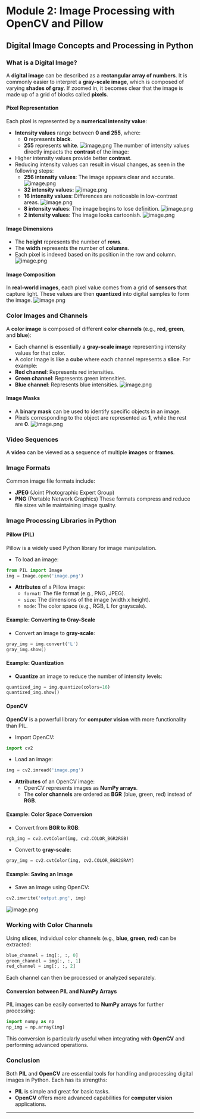 

# Module 2: Image Processing with OpenCV and Pillow
## Digital Image Concepts and Processing in Python
### What is a Digital Image?
A **digital image** can be described as a **rectangular array of numbers**. It is commonly easier to interpret a **gray-scale image**, which is composed of varying **shades of gray**. If zoomed in, it becomes clear that the image is made up of a grid of blocks called **pixels**.
#### Pixel Representation
Each pixel is represented by a **numerical intensity value**:
- **Intensity values** range between **0 and 255**, where:
	- **0** represents **black**.
	- **255** represents **white**.
![image.png](https://prod-files-secure.s3.us-west-2.amazonaws.com/03e82b26-cccb-4906-bb56-adabcbdc0655/fa1bb4aa-313a-44c2-a7b3-7fa4a8432b08/image.png?X-Amz-Algorithm=AWS4-HMAC-SHA256&X-Amz-Content-Sha256=UNSIGNED-PAYLOAD&X-Amz-Credential=ASIAZI2LB4664YLMLP6M%2F20250205%2Fus-west-2%2Fs3%2Faws4_request&X-Amz-Date=20250205T041752Z&X-Amz-Expires=3600&X-Amz-Security-Token=IQoJb3JpZ2luX2VjECAaCXVzLXdlc3QtMiJHMEUCIANuge%2By0FYScGCkmJVV7fOwTozMhYG0%2BfP2xq0e77s3AiEA0byRdmCAHu3VwBd3c31odeOWZfFPzmCAIO%2BcsCKZogAq%2FwMIORAAGgw2Mzc0MjMxODM4MDUiDCV0iMHO5YQBxybiGyrcA8PAl%2FapnEMm%2B1ecTPFHFPhy0FaT5QS660y8CzSh%2Bnn%2FymcVS5Qj2WXepS3Qvy6lgVLtU2ypEynwMhwg7Uq%2FBOUiOFptf3OmGLka7hSGt436zGm12a2YN4EDQwIDIHntsRpjojz9%2BamDKrYLlCk%2BJ4xMoP99ddWubbYfnayeFxNmWTdJS6QNVc2sv2LbO2uTmeBkIQb90nTvBxvSLh5cU8ZzM1p29kYLDuh5jTxdJvhnZOFaQO%2BU%2BHSdzt0AvyyCMiX8HB9cRGhXijyjCXkmqQXA0VXQ3%2FWK2CfvWQUwniJGelUaWuMMNa5Zy78Rg7L74J5nwuhO8n18kkCRD2ZuQku%2BdHXXbom5oyt6zWpFRRLxHTLYv6T7Jh4O%2FVorq29OhPLIKm4ZU86lGx5vQ1dX427mXNiYLKaBhJHrG1C1y41qPprhVbp4uQ%2FvnxS2ECRsLIy4ekbQ8OzFKfqBht%2FNc7ISky7xkRWmSOF4aUiYmu2OH7WY05sDf4a2KXPHxmKUsilFJGQT%2BL6LcElo%2Fx8fbVou7pJKU0UCcZ6X7PuSzMfa6dROti%2Fk0kNRwJl%2FlvkkAsoM2Rle8gVPx0jtOmnV6I0KAZf1QjWj9eBvKHM4FNBQZZVf898PO5sXQgtsMPHMir0GOqUBFTOBgNJGKawAlwXCDEoToisVh9yDTC23ylZDn0d1Cx9%2FOxrt7oQqpkWkNyHDSw3H94wfTjHrheOyOOUls4LCyIFmmjcwxMpvS%2Fwuhnso3FlnZSiLuiN5fvp11oX9E2aLoamHKyoePh06EThz9wo67AUoi6oXIaTR4bN09uApWN9LSP3a%2BwNnU8NRThCmu5FYKARz0SNIcz8HeEISn0eXYVabDvlF&X-Amz-Signature=7e5f0790922e1964ea5a839ca368d01967168ac38c22eb4dc3a0236a23d3e49b&X-Amz-SignedHeaders=host&x-id=GetObject)
The number of intensity values directly impacts the **contrast** of the image:
- Higher intensity values provide better **contrast**.
- Reducing intensity values can result in visual changes, as seen in the following steps:
	- **256 intensity values**: The image appears clear and accurate.
![image.png](https://prod-files-secure.s3.us-west-2.amazonaws.com/03e82b26-cccb-4906-bb56-adabcbdc0655/0de7dfb4-99dc-4b87-8932-5165b3c3b775/image.png?X-Amz-Algorithm=AWS4-HMAC-SHA256&X-Amz-Content-Sha256=UNSIGNED-PAYLOAD&X-Amz-Credential=ASIAZI2LB466VDCZP2S6%2F20250205%2Fus-west-2%2Fs3%2Faws4_request&X-Amz-Date=20250205T041753Z&X-Amz-Expires=3600&X-Amz-Security-Token=IQoJb3JpZ2luX2VjECAaCXVzLXdlc3QtMiJGMEQCIFMj6EKopCl74TXPLU5A97Y4XQUjj5vCQ%2BjA0bNwjOgwAiA1gghHERy3nHA0WIcArt3mZqC0xHtBWbpSX7e9lNlPcCr%2FAwg5EAAaDDYzNzQyMzE4MzgwNSIMZF%2FZuGaT4s1NsxJWKtwDoiYp8mUyoN5zqAMaEKA8BoeJOe5aae7gd6h0IRBVt14xRbdswSZVeF6xlDHLWZj4dSxQ%2BMdgXQxlnc6R6LI%2BjWkNLAy7GlTx%2BSXELZWZRZMEm3aFVDJfOmrk%2F5eADkjmKkgbbC8DpM5vOwweWTjg178uT7oqfPQ5xDSAYHG8UGQg2tVTpOtAqqXpguLmBLv%2B2UdVIj2wiWZNTmmzknxkCsZlrd%2B8vryPzBk9REag9NXpilsnbO91UnmiMIzTg0TnvCsBqC32j54VsH35r1mty%2BBOXgXl9%2BsASv%2BkAlEzC9YOKbzxg0peuqgl8ylK27XXWkCS2qgX%2F1U1wlSMsVtO5DXskgAW%2FY5VyHtftbwdgebQBjYohEwylidpY1BYR%2FhC3j6sIM%2FXaOGlMjAHfLyns%2FGqOiiCUa87zvHUzUMW46tDjS4VyplWB5FWzRGSc%2FaQxzzwlchTT4HelxJB44aYxLFkavL2Tx1iDTruy3jz9I10wEU21Wi%2FhhmGV73T94HmJfp7Ybxxx0JZfFy%2B3wj%2BSDxNe7pUyREYt%2F1K5jJaY0JCZ%2BaMAs9Indgpv%2Bc%2BE5Ch7yogy4%2BIV4UIGt57%2BPs3o%2BVKi4oWGo4n8d9Ts%2FwDuYA5%2F%2FJ9PUsrN5Qgy2Yw2c2KvQY6pgEm7p8FoFp6MIeNS3%2Fqqmo762tRkv8al3AdYb%2FSUv6iBA8NqYDh1sZI2ZQ0bUsP6sFtK1zKkv%2FKPcrSuKt1fwWQg%2F3Ebb6Kyv2wXXl4W6aKbbP9tm22DoWnYyPrmkoIXPN3XxkRgfVxzmTf4G3WVaLVkxVCRg%2FhvxZokIhFYf07YZi589CFAdvAy0yrVzsXMGqsWZaZysNQnXgJbtb2eoje7VQ1XiLO&X-Amz-Signature=2392002592abc3abafaa330fbcc1b9836c7f92aa51df7bb63e9677cf051497ff&X-Amz-SignedHeaders=host&x-id=GetObject)
	- **32 intensity values:**
![image.png](https://prod-files-secure.s3.us-west-2.amazonaws.com/03e82b26-cccb-4906-bb56-adabcbdc0655/7eb81f08-b190-4c5a-ba2b-2a498a15b2c4/image.png?X-Amz-Algorithm=AWS4-HMAC-SHA256&X-Amz-Content-Sha256=UNSIGNED-PAYLOAD&X-Amz-Credential=ASIAZI2LB466VDCZP2S6%2F20250205%2Fus-west-2%2Fs3%2Faws4_request&X-Amz-Date=20250205T041753Z&X-Amz-Expires=3600&X-Amz-Security-Token=IQoJb3JpZ2luX2VjECAaCXVzLXdlc3QtMiJGMEQCIFMj6EKopCl74TXPLU5A97Y4XQUjj5vCQ%2BjA0bNwjOgwAiA1gghHERy3nHA0WIcArt3mZqC0xHtBWbpSX7e9lNlPcCr%2FAwg5EAAaDDYzNzQyMzE4MzgwNSIMZF%2FZuGaT4s1NsxJWKtwDoiYp8mUyoN5zqAMaEKA8BoeJOe5aae7gd6h0IRBVt14xRbdswSZVeF6xlDHLWZj4dSxQ%2BMdgXQxlnc6R6LI%2BjWkNLAy7GlTx%2BSXELZWZRZMEm3aFVDJfOmrk%2F5eADkjmKkgbbC8DpM5vOwweWTjg178uT7oqfPQ5xDSAYHG8UGQg2tVTpOtAqqXpguLmBLv%2B2UdVIj2wiWZNTmmzknxkCsZlrd%2B8vryPzBk9REag9NXpilsnbO91UnmiMIzTg0TnvCsBqC32j54VsH35r1mty%2BBOXgXl9%2BsASv%2BkAlEzC9YOKbzxg0peuqgl8ylK27XXWkCS2qgX%2F1U1wlSMsVtO5DXskgAW%2FY5VyHtftbwdgebQBjYohEwylidpY1BYR%2FhC3j6sIM%2FXaOGlMjAHfLyns%2FGqOiiCUa87zvHUzUMW46tDjS4VyplWB5FWzRGSc%2FaQxzzwlchTT4HelxJB44aYxLFkavL2Tx1iDTruy3jz9I10wEU21Wi%2FhhmGV73T94HmJfp7Ybxxx0JZfFy%2B3wj%2BSDxNe7pUyREYt%2F1K5jJaY0JCZ%2BaMAs9Indgpv%2Bc%2BE5Ch7yogy4%2BIV4UIGt57%2BPs3o%2BVKi4oWGo4n8d9Ts%2FwDuYA5%2F%2FJ9PUsrN5Qgy2Yw2c2KvQY6pgEm7p8FoFp6MIeNS3%2Fqqmo762tRkv8al3AdYb%2FSUv6iBA8NqYDh1sZI2ZQ0bUsP6sFtK1zKkv%2FKPcrSuKt1fwWQg%2F3Ebb6Kyv2wXXl4W6aKbbP9tm22DoWnYyPrmkoIXPN3XxkRgfVxzmTf4G3WVaLVkxVCRg%2FhvxZokIhFYf07YZi589CFAdvAy0yrVzsXMGqsWZaZysNQnXgJbtb2eoje7VQ1XiLO&X-Amz-Signature=e17caefa6628c3d9be3faac02504341c212ca656476f9a3374181d519430d4f8&X-Amz-SignedHeaders=host&x-id=GetObject)
	- **16 intensity values**: Differences are noticeable in low-contrast areas.
![image.png](https://prod-files-secure.s3.us-west-2.amazonaws.com/03e82b26-cccb-4906-bb56-adabcbdc0655/6bf56d44-9a14-4b7b-98c2-1f00b8630f0c/image.png?X-Amz-Algorithm=AWS4-HMAC-SHA256&X-Amz-Content-Sha256=UNSIGNED-PAYLOAD&X-Amz-Credential=ASIAZI2LB466VDCZP2S6%2F20250205%2Fus-west-2%2Fs3%2Faws4_request&X-Amz-Date=20250205T041753Z&X-Amz-Expires=3600&X-Amz-Security-Token=IQoJb3JpZ2luX2VjECAaCXVzLXdlc3QtMiJGMEQCIFMj6EKopCl74TXPLU5A97Y4XQUjj5vCQ%2BjA0bNwjOgwAiA1gghHERy3nHA0WIcArt3mZqC0xHtBWbpSX7e9lNlPcCr%2FAwg5EAAaDDYzNzQyMzE4MzgwNSIMZF%2FZuGaT4s1NsxJWKtwDoiYp8mUyoN5zqAMaEKA8BoeJOe5aae7gd6h0IRBVt14xRbdswSZVeF6xlDHLWZj4dSxQ%2BMdgXQxlnc6R6LI%2BjWkNLAy7GlTx%2BSXELZWZRZMEm3aFVDJfOmrk%2F5eADkjmKkgbbC8DpM5vOwweWTjg178uT7oqfPQ5xDSAYHG8UGQg2tVTpOtAqqXpguLmBLv%2B2UdVIj2wiWZNTmmzknxkCsZlrd%2B8vryPzBk9REag9NXpilsnbO91UnmiMIzTg0TnvCsBqC32j54VsH35r1mty%2BBOXgXl9%2BsASv%2BkAlEzC9YOKbzxg0peuqgl8ylK27XXWkCS2qgX%2F1U1wlSMsVtO5DXskgAW%2FY5VyHtftbwdgebQBjYohEwylidpY1BYR%2FhC3j6sIM%2FXaOGlMjAHfLyns%2FGqOiiCUa87zvHUzUMW46tDjS4VyplWB5FWzRGSc%2FaQxzzwlchTT4HelxJB44aYxLFkavL2Tx1iDTruy3jz9I10wEU21Wi%2FhhmGV73T94HmJfp7Ybxxx0JZfFy%2B3wj%2BSDxNe7pUyREYt%2F1K5jJaY0JCZ%2BaMAs9Indgpv%2Bc%2BE5Ch7yogy4%2BIV4UIGt57%2BPs3o%2BVKi4oWGo4n8d9Ts%2FwDuYA5%2F%2FJ9PUsrN5Qgy2Yw2c2KvQY6pgEm7p8FoFp6MIeNS3%2Fqqmo762tRkv8al3AdYb%2FSUv6iBA8NqYDh1sZI2ZQ0bUsP6sFtK1zKkv%2FKPcrSuKt1fwWQg%2F3Ebb6Kyv2wXXl4W6aKbbP9tm22DoWnYyPrmkoIXPN3XxkRgfVxzmTf4G3WVaLVkxVCRg%2FhvxZokIhFYf07YZi589CFAdvAy0yrVzsXMGqsWZaZysNQnXgJbtb2eoje7VQ1XiLO&X-Amz-Signature=7eaf0f418e84aeca69201e5bda72d35d4a12351d17b48f4dfb038367f6e7e4bf&X-Amz-SignedHeaders=host&x-id=GetObject)
	- **8 intensity values**: The image begins to lose definition.
![image.png](https://prod-files-secure.s3.us-west-2.amazonaws.com/03e82b26-cccb-4906-bb56-adabcbdc0655/cca05878-ca1a-43e0-8bec-1d146756f9ae/image.png?X-Amz-Algorithm=AWS4-HMAC-SHA256&X-Amz-Content-Sha256=UNSIGNED-PAYLOAD&X-Amz-Credential=ASIAZI2LB466VDCZP2S6%2F20250205%2Fus-west-2%2Fs3%2Faws4_request&X-Amz-Date=20250205T041753Z&X-Amz-Expires=3600&X-Amz-Security-Token=IQoJb3JpZ2luX2VjECAaCXVzLXdlc3QtMiJGMEQCIFMj6EKopCl74TXPLU5A97Y4XQUjj5vCQ%2BjA0bNwjOgwAiA1gghHERy3nHA0WIcArt3mZqC0xHtBWbpSX7e9lNlPcCr%2FAwg5EAAaDDYzNzQyMzE4MzgwNSIMZF%2FZuGaT4s1NsxJWKtwDoiYp8mUyoN5zqAMaEKA8BoeJOe5aae7gd6h0IRBVt14xRbdswSZVeF6xlDHLWZj4dSxQ%2BMdgXQxlnc6R6LI%2BjWkNLAy7GlTx%2BSXELZWZRZMEm3aFVDJfOmrk%2F5eADkjmKkgbbC8DpM5vOwweWTjg178uT7oqfPQ5xDSAYHG8UGQg2tVTpOtAqqXpguLmBLv%2B2UdVIj2wiWZNTmmzknxkCsZlrd%2B8vryPzBk9REag9NXpilsnbO91UnmiMIzTg0TnvCsBqC32j54VsH35r1mty%2BBOXgXl9%2BsASv%2BkAlEzC9YOKbzxg0peuqgl8ylK27XXWkCS2qgX%2F1U1wlSMsVtO5DXskgAW%2FY5VyHtftbwdgebQBjYohEwylidpY1BYR%2FhC3j6sIM%2FXaOGlMjAHfLyns%2FGqOiiCUa87zvHUzUMW46tDjS4VyplWB5FWzRGSc%2FaQxzzwlchTT4HelxJB44aYxLFkavL2Tx1iDTruy3jz9I10wEU21Wi%2FhhmGV73T94HmJfp7Ybxxx0JZfFy%2B3wj%2BSDxNe7pUyREYt%2F1K5jJaY0JCZ%2BaMAs9Indgpv%2Bc%2BE5Ch7yogy4%2BIV4UIGt57%2BPs3o%2BVKi4oWGo4n8d9Ts%2FwDuYA5%2F%2FJ9PUsrN5Qgy2Yw2c2KvQY6pgEm7p8FoFp6MIeNS3%2Fqqmo762tRkv8al3AdYb%2FSUv6iBA8NqYDh1sZI2ZQ0bUsP6sFtK1zKkv%2FKPcrSuKt1fwWQg%2F3Ebb6Kyv2wXXl4W6aKbbP9tm22DoWnYyPrmkoIXPN3XxkRgfVxzmTf4G3WVaLVkxVCRg%2FhvxZokIhFYf07YZi589CFAdvAy0yrVzsXMGqsWZaZysNQnXgJbtb2eoje7VQ1XiLO&X-Amz-Signature=5513c6b7695384eb00cf2a986c1ce141bcba5f8158ca12544a8163cc36cb4f82&X-Amz-SignedHeaders=host&x-id=GetObject)
	- **2 intensity values**: The image looks cartoonish.
![image.png](https://prod-files-secure.s3.us-west-2.amazonaws.com/03e82b26-cccb-4906-bb56-adabcbdc0655/12da64d7-6b97-44e0-bc2c-52b9c47ce212/image.png?X-Amz-Algorithm=AWS4-HMAC-SHA256&X-Amz-Content-Sha256=UNSIGNED-PAYLOAD&X-Amz-Credential=ASIAZI2LB466VDCZP2S6%2F20250205%2Fus-west-2%2Fs3%2Faws4_request&X-Amz-Date=20250205T041753Z&X-Amz-Expires=3600&X-Amz-Security-Token=IQoJb3JpZ2luX2VjECAaCXVzLXdlc3QtMiJGMEQCIFMj6EKopCl74TXPLU5A97Y4XQUjj5vCQ%2BjA0bNwjOgwAiA1gghHERy3nHA0WIcArt3mZqC0xHtBWbpSX7e9lNlPcCr%2FAwg5EAAaDDYzNzQyMzE4MzgwNSIMZF%2FZuGaT4s1NsxJWKtwDoiYp8mUyoN5zqAMaEKA8BoeJOe5aae7gd6h0IRBVt14xRbdswSZVeF6xlDHLWZj4dSxQ%2BMdgXQxlnc6R6LI%2BjWkNLAy7GlTx%2BSXELZWZRZMEm3aFVDJfOmrk%2F5eADkjmKkgbbC8DpM5vOwweWTjg178uT7oqfPQ5xDSAYHG8UGQg2tVTpOtAqqXpguLmBLv%2B2UdVIj2wiWZNTmmzknxkCsZlrd%2B8vryPzBk9REag9NXpilsnbO91UnmiMIzTg0TnvCsBqC32j54VsH35r1mty%2BBOXgXl9%2BsASv%2BkAlEzC9YOKbzxg0peuqgl8ylK27XXWkCS2qgX%2F1U1wlSMsVtO5DXskgAW%2FY5VyHtftbwdgebQBjYohEwylidpY1BYR%2FhC3j6sIM%2FXaOGlMjAHfLyns%2FGqOiiCUa87zvHUzUMW46tDjS4VyplWB5FWzRGSc%2FaQxzzwlchTT4HelxJB44aYxLFkavL2Tx1iDTruy3jz9I10wEU21Wi%2FhhmGV73T94HmJfp7Ybxxx0JZfFy%2B3wj%2BSDxNe7pUyREYt%2F1K5jJaY0JCZ%2BaMAs9Indgpv%2Bc%2BE5Ch7yogy4%2BIV4UIGt57%2BPs3o%2BVKi4oWGo4n8d9Ts%2FwDuYA5%2F%2FJ9PUsrN5Qgy2Yw2c2KvQY6pgEm7p8FoFp6MIeNS3%2Fqqmo762tRkv8al3AdYb%2FSUv6iBA8NqYDh1sZI2ZQ0bUsP6sFtK1zKkv%2FKPcrSuKt1fwWQg%2F3Ebb6Kyv2wXXl4W6aKbbP9tm22DoWnYyPrmkoIXPN3XxkRgfVxzmTf4G3WVaLVkxVCRg%2FhvxZokIhFYf07YZi589CFAdvAy0yrVzsXMGqsWZaZysNQnXgJbtb2eoje7VQ1XiLO&X-Amz-Signature=42664ebea673cf3740adeec9b1e481d3ef1c258df86c7dcc1ece4cc19738f43d&X-Amz-SignedHeaders=host&x-id=GetObject)
#### Image Dimensions
- The **height** represents the number of **rows**.
- The **width** represents the number of **columns**.
- Each pixel is indexed based on its position in the row and column.
![image.png](https://prod-files-secure.s3.us-west-2.amazonaws.com/03e82b26-cccb-4906-bb56-adabcbdc0655/ff056335-e79e-4491-b508-30cd45b6c194/image.png?X-Amz-Algorithm=AWS4-HMAC-SHA256&X-Amz-Content-Sha256=UNSIGNED-PAYLOAD&X-Amz-Credential=ASIAZI2LB4664YLMLP6M%2F20250205%2Fus-west-2%2Fs3%2Faws4_request&X-Amz-Date=20250205T041752Z&X-Amz-Expires=3600&X-Amz-Security-Token=IQoJb3JpZ2luX2VjECAaCXVzLXdlc3QtMiJHMEUCIANuge%2By0FYScGCkmJVV7fOwTozMhYG0%2BfP2xq0e77s3AiEA0byRdmCAHu3VwBd3c31odeOWZfFPzmCAIO%2BcsCKZogAq%2FwMIORAAGgw2Mzc0MjMxODM4MDUiDCV0iMHO5YQBxybiGyrcA8PAl%2FapnEMm%2B1ecTPFHFPhy0FaT5QS660y8CzSh%2Bnn%2FymcVS5Qj2WXepS3Qvy6lgVLtU2ypEynwMhwg7Uq%2FBOUiOFptf3OmGLka7hSGt436zGm12a2YN4EDQwIDIHntsRpjojz9%2BamDKrYLlCk%2BJ4xMoP99ddWubbYfnayeFxNmWTdJS6QNVc2sv2LbO2uTmeBkIQb90nTvBxvSLh5cU8ZzM1p29kYLDuh5jTxdJvhnZOFaQO%2BU%2BHSdzt0AvyyCMiX8HB9cRGhXijyjCXkmqQXA0VXQ3%2FWK2CfvWQUwniJGelUaWuMMNa5Zy78Rg7L74J5nwuhO8n18kkCRD2ZuQku%2BdHXXbom5oyt6zWpFRRLxHTLYv6T7Jh4O%2FVorq29OhPLIKm4ZU86lGx5vQ1dX427mXNiYLKaBhJHrG1C1y41qPprhVbp4uQ%2FvnxS2ECRsLIy4ekbQ8OzFKfqBht%2FNc7ISky7xkRWmSOF4aUiYmu2OH7WY05sDf4a2KXPHxmKUsilFJGQT%2BL6LcElo%2Fx8fbVou7pJKU0UCcZ6X7PuSzMfa6dROti%2Fk0kNRwJl%2FlvkkAsoM2Rle8gVPx0jtOmnV6I0KAZf1QjWj9eBvKHM4FNBQZZVf898PO5sXQgtsMPHMir0GOqUBFTOBgNJGKawAlwXCDEoToisVh9yDTC23ylZDn0d1Cx9%2FOxrt7oQqpkWkNyHDSw3H94wfTjHrheOyOOUls4LCyIFmmjcwxMpvS%2Fwuhnso3FlnZSiLuiN5fvp11oX9E2aLoamHKyoePh06EThz9wo67AUoi6oXIaTR4bN09uApWN9LSP3a%2BwNnU8NRThCmu5FYKARz0SNIcz8HeEISn0eXYVabDvlF&X-Amz-Signature=4e85a2c53ad98e6ad38a40133e8441bab02fc78859e95e951e783d4ee52852ca&X-Amz-SignedHeaders=host&x-id=GetObject)
#### Image Composition
In **real-world images**, each pixel value comes from a grid of **sensors** that capture light. These values are then **quantized** into digital samples to form the image.
![image.png](https://prod-files-secure.s3.us-west-2.amazonaws.com/03e82b26-cccb-4906-bb56-adabcbdc0655/0c721ea0-409b-4d32-b630-a00d6f170d18/image.png?X-Amz-Algorithm=AWS4-HMAC-SHA256&X-Amz-Content-Sha256=UNSIGNED-PAYLOAD&X-Amz-Credential=ASIAZI2LB4664YLMLP6M%2F20250205%2Fus-west-2%2Fs3%2Faws4_request&X-Amz-Date=20250205T041752Z&X-Amz-Expires=3600&X-Amz-Security-Token=IQoJb3JpZ2luX2VjECAaCXVzLXdlc3QtMiJHMEUCIANuge%2By0FYScGCkmJVV7fOwTozMhYG0%2BfP2xq0e77s3AiEA0byRdmCAHu3VwBd3c31odeOWZfFPzmCAIO%2BcsCKZogAq%2FwMIORAAGgw2Mzc0MjMxODM4MDUiDCV0iMHO5YQBxybiGyrcA8PAl%2FapnEMm%2B1ecTPFHFPhy0FaT5QS660y8CzSh%2Bnn%2FymcVS5Qj2WXepS3Qvy6lgVLtU2ypEynwMhwg7Uq%2FBOUiOFptf3OmGLka7hSGt436zGm12a2YN4EDQwIDIHntsRpjojz9%2BamDKrYLlCk%2BJ4xMoP99ddWubbYfnayeFxNmWTdJS6QNVc2sv2LbO2uTmeBkIQb90nTvBxvSLh5cU8ZzM1p29kYLDuh5jTxdJvhnZOFaQO%2BU%2BHSdzt0AvyyCMiX8HB9cRGhXijyjCXkmqQXA0VXQ3%2FWK2CfvWQUwniJGelUaWuMMNa5Zy78Rg7L74J5nwuhO8n18kkCRD2ZuQku%2BdHXXbom5oyt6zWpFRRLxHTLYv6T7Jh4O%2FVorq29OhPLIKm4ZU86lGx5vQ1dX427mXNiYLKaBhJHrG1C1y41qPprhVbp4uQ%2FvnxS2ECRsLIy4ekbQ8OzFKfqBht%2FNc7ISky7xkRWmSOF4aUiYmu2OH7WY05sDf4a2KXPHxmKUsilFJGQT%2BL6LcElo%2Fx8fbVou7pJKU0UCcZ6X7PuSzMfa6dROti%2Fk0kNRwJl%2FlvkkAsoM2Rle8gVPx0jtOmnV6I0KAZf1QjWj9eBvKHM4FNBQZZVf898PO5sXQgtsMPHMir0GOqUBFTOBgNJGKawAlwXCDEoToisVh9yDTC23ylZDn0d1Cx9%2FOxrt7oQqpkWkNyHDSw3H94wfTjHrheOyOOUls4LCyIFmmjcwxMpvS%2Fwuhnso3FlnZSiLuiN5fvp11oX9E2aLoamHKyoePh06EThz9wo67AUoi6oXIaTR4bN09uApWN9LSP3a%2BwNnU8NRThCmu5FYKARz0SNIcz8HeEISn0eXYVabDvlF&X-Amz-Signature=b20a737c60b9d488f7566bcb58d2a5d6e1137dcaf82d8c54fd4e35660e13cac9&X-Amz-SignedHeaders=host&x-id=GetObject)
### Color Images and Channels
A **color image** is composed of different **color channels** (e.g., **red**, **green**, and **blue**):
- Each channel is essentially a **gray-scale image** representing intensity values for that color.
- A color image is like a **cube** where each channel represents a **slice**.
For example:
- **Red channel**: Represents red intensities.
- **Green channel**: Represents green intensities.
- **Blue channel**: Represents blue intensities.
![image.png](https://prod-files-secure.s3.us-west-2.amazonaws.com/03e82b26-cccb-4906-bb56-adabcbdc0655/c0cc17c9-842f-413f-82e8-f3f44278cf74/image.png?X-Amz-Algorithm=AWS4-HMAC-SHA256&X-Amz-Content-Sha256=UNSIGNED-PAYLOAD&X-Amz-Credential=ASIAZI2LB4664YLMLP6M%2F20250205%2Fus-west-2%2Fs3%2Faws4_request&X-Amz-Date=20250205T041752Z&X-Amz-Expires=3600&X-Amz-Security-Token=IQoJb3JpZ2luX2VjECAaCXVzLXdlc3QtMiJHMEUCIANuge%2By0FYScGCkmJVV7fOwTozMhYG0%2BfP2xq0e77s3AiEA0byRdmCAHu3VwBd3c31odeOWZfFPzmCAIO%2BcsCKZogAq%2FwMIORAAGgw2Mzc0MjMxODM4MDUiDCV0iMHO5YQBxybiGyrcA8PAl%2FapnEMm%2B1ecTPFHFPhy0FaT5QS660y8CzSh%2Bnn%2FymcVS5Qj2WXepS3Qvy6lgVLtU2ypEynwMhwg7Uq%2FBOUiOFptf3OmGLka7hSGt436zGm12a2YN4EDQwIDIHntsRpjojz9%2BamDKrYLlCk%2BJ4xMoP99ddWubbYfnayeFxNmWTdJS6QNVc2sv2LbO2uTmeBkIQb90nTvBxvSLh5cU8ZzM1p29kYLDuh5jTxdJvhnZOFaQO%2BU%2BHSdzt0AvyyCMiX8HB9cRGhXijyjCXkmqQXA0VXQ3%2FWK2CfvWQUwniJGelUaWuMMNa5Zy78Rg7L74J5nwuhO8n18kkCRD2ZuQku%2BdHXXbom5oyt6zWpFRRLxHTLYv6T7Jh4O%2FVorq29OhPLIKm4ZU86lGx5vQ1dX427mXNiYLKaBhJHrG1C1y41qPprhVbp4uQ%2FvnxS2ECRsLIy4ekbQ8OzFKfqBht%2FNc7ISky7xkRWmSOF4aUiYmu2OH7WY05sDf4a2KXPHxmKUsilFJGQT%2BL6LcElo%2Fx8fbVou7pJKU0UCcZ6X7PuSzMfa6dROti%2Fk0kNRwJl%2FlvkkAsoM2Rle8gVPx0jtOmnV6I0KAZf1QjWj9eBvKHM4FNBQZZVf898PO5sXQgtsMPHMir0GOqUBFTOBgNJGKawAlwXCDEoToisVh9yDTC23ylZDn0d1Cx9%2FOxrt7oQqpkWkNyHDSw3H94wfTjHrheOyOOUls4LCyIFmmjcwxMpvS%2Fwuhnso3FlnZSiLuiN5fvp11oX9E2aLoamHKyoePh06EThz9wo67AUoi6oXIaTR4bN09uApWN9LSP3a%2BwNnU8NRThCmu5FYKARz0SNIcz8HeEISn0eXYVabDvlF&X-Amz-Signature=dbf31aed380779b06544622b69d6da542560293e7d3180272b8a63f699cc9917&X-Amz-SignedHeaders=host&x-id=GetObject)
#### Image Masks
- A **binary mask** can be used to identify specific objects in an image.
- Pixels corresponding to the object are represented as **1**, while the rest are **0**.
![image.png](https://prod-files-secure.s3.us-west-2.amazonaws.com/03e82b26-cccb-4906-bb56-adabcbdc0655/667eab4d-d19d-4618-81d0-663b6beb002c/image.png?X-Amz-Algorithm=AWS4-HMAC-SHA256&X-Amz-Content-Sha256=UNSIGNED-PAYLOAD&X-Amz-Credential=ASIAZI2LB4664YLMLP6M%2F20250205%2Fus-west-2%2Fs3%2Faws4_request&X-Amz-Date=20250205T041752Z&X-Amz-Expires=3600&X-Amz-Security-Token=IQoJb3JpZ2luX2VjECAaCXVzLXdlc3QtMiJHMEUCIANuge%2By0FYScGCkmJVV7fOwTozMhYG0%2BfP2xq0e77s3AiEA0byRdmCAHu3VwBd3c31odeOWZfFPzmCAIO%2BcsCKZogAq%2FwMIORAAGgw2Mzc0MjMxODM4MDUiDCV0iMHO5YQBxybiGyrcA8PAl%2FapnEMm%2B1ecTPFHFPhy0FaT5QS660y8CzSh%2Bnn%2FymcVS5Qj2WXepS3Qvy6lgVLtU2ypEynwMhwg7Uq%2FBOUiOFptf3OmGLka7hSGt436zGm12a2YN4EDQwIDIHntsRpjojz9%2BamDKrYLlCk%2BJ4xMoP99ddWubbYfnayeFxNmWTdJS6QNVc2sv2LbO2uTmeBkIQb90nTvBxvSLh5cU8ZzM1p29kYLDuh5jTxdJvhnZOFaQO%2BU%2BHSdzt0AvyyCMiX8HB9cRGhXijyjCXkmqQXA0VXQ3%2FWK2CfvWQUwniJGelUaWuMMNa5Zy78Rg7L74J5nwuhO8n18kkCRD2ZuQku%2BdHXXbom5oyt6zWpFRRLxHTLYv6T7Jh4O%2FVorq29OhPLIKm4ZU86lGx5vQ1dX427mXNiYLKaBhJHrG1C1y41qPprhVbp4uQ%2FvnxS2ECRsLIy4ekbQ8OzFKfqBht%2FNc7ISky7xkRWmSOF4aUiYmu2OH7WY05sDf4a2KXPHxmKUsilFJGQT%2BL6LcElo%2Fx8fbVou7pJKU0UCcZ6X7PuSzMfa6dROti%2Fk0kNRwJl%2FlvkkAsoM2Rle8gVPx0jtOmnV6I0KAZf1QjWj9eBvKHM4FNBQZZVf898PO5sXQgtsMPHMir0GOqUBFTOBgNJGKawAlwXCDEoToisVh9yDTC23ylZDn0d1Cx9%2FOxrt7oQqpkWkNyHDSw3H94wfTjHrheOyOOUls4LCyIFmmjcwxMpvS%2Fwuhnso3FlnZSiLuiN5fvp11oX9E2aLoamHKyoePh06EThz9wo67AUoi6oXIaTR4bN09uApWN9LSP3a%2BwNnU8NRThCmu5FYKARz0SNIcz8HeEISn0eXYVabDvlF&X-Amz-Signature=0abecedf7afefb50046903f17d5cce6d9772da95e7b84a8019d55b5f1d7e465c&X-Amz-SignedHeaders=host&x-id=GetObject)
### Video Sequences
A **video** can be viewed as a sequence of multiple **images** or **frames**.
### Image Formats
Common image file formats include:
- **JPEG** (Joint Photographic Expert Group)
- **PNG** (Portable Network Graphics)
These formats compress and reduce file sizes while maintaining image quality.
### Image Processing Libraries in Python
#### Pillow (PIL)
Pillow is a widely used Python library for image manipulation.
- To load an image:
```python
from PIL import Image
img = Image.open('image.png')
```
- **Attributes** of a Pillow image:
	- `format`: The file format (e.g., PNG, JPEG).
	- `size`: The dimensions of the image (width x height).
	- `mode`: The color space (e.g., RGB, L for grayscale).
#### Example: Converting to Gray-Scale
- Convert an image to **gray-scale**:
```python
gray_img = img.convert('L')
gray_img.show()
```
#### Example: Quantization
- **Quantize** an image to reduce the number of intensity levels:
```python
quantized_img = img.quantize(colors=16)
quantized_img.show()
```
#### OpenCV
**OpenCV** is a powerful library for **computer vision** with more functionality than PIL.
- Import OpenCV:
```python
import cv2
```
- Load an image:
```python
img = cv2.imread('image.png')
```
- **Attributes** of an OpenCV image:
	- OpenCV represents images as **NumPy arrays**.
	- The **color channels** are ordered as **BGR** (blue, green, red) instead of **RGB**.
#### Example: Color Space Conversion
- Convert from **BGR to RGB**:
```python
rgb_img = cv2.cvtColor(img, cv2.COLOR_BGR2RGB)
```
- Convert to **gray-scale**:
```python
gray_img = cv2.cvtColor(img, cv2.COLOR_BGR2GRAY)
```
#### Example: Saving an Image
- Save an image using OpenCV:
```python
cv2.imwrite('output.png', img)
```
![image.png](https://prod-files-secure.s3.us-west-2.amazonaws.com/03e82b26-cccb-4906-bb56-adabcbdc0655/25fcc977-54ea-484c-997e-9b6bd016f347/image.png?X-Amz-Algorithm=AWS4-HMAC-SHA256&X-Amz-Content-Sha256=UNSIGNED-PAYLOAD&X-Amz-Credential=ASIAZI2LB4664YLMLP6M%2F20250205%2Fus-west-2%2Fs3%2Faws4_request&X-Amz-Date=20250205T041752Z&X-Amz-Expires=3600&X-Amz-Security-Token=IQoJb3JpZ2luX2VjECAaCXVzLXdlc3QtMiJHMEUCIANuge%2By0FYScGCkmJVV7fOwTozMhYG0%2BfP2xq0e77s3AiEA0byRdmCAHu3VwBd3c31odeOWZfFPzmCAIO%2BcsCKZogAq%2FwMIORAAGgw2Mzc0MjMxODM4MDUiDCV0iMHO5YQBxybiGyrcA8PAl%2FapnEMm%2B1ecTPFHFPhy0FaT5QS660y8CzSh%2Bnn%2FymcVS5Qj2WXepS3Qvy6lgVLtU2ypEynwMhwg7Uq%2FBOUiOFptf3OmGLka7hSGt436zGm12a2YN4EDQwIDIHntsRpjojz9%2BamDKrYLlCk%2BJ4xMoP99ddWubbYfnayeFxNmWTdJS6QNVc2sv2LbO2uTmeBkIQb90nTvBxvSLh5cU8ZzM1p29kYLDuh5jTxdJvhnZOFaQO%2BU%2BHSdzt0AvyyCMiX8HB9cRGhXijyjCXkmqQXA0VXQ3%2FWK2CfvWQUwniJGelUaWuMMNa5Zy78Rg7L74J5nwuhO8n18kkCRD2ZuQku%2BdHXXbom5oyt6zWpFRRLxHTLYv6T7Jh4O%2FVorq29OhPLIKm4ZU86lGx5vQ1dX427mXNiYLKaBhJHrG1C1y41qPprhVbp4uQ%2FvnxS2ECRsLIy4ekbQ8OzFKfqBht%2FNc7ISky7xkRWmSOF4aUiYmu2OH7WY05sDf4a2KXPHxmKUsilFJGQT%2BL6LcElo%2Fx8fbVou7pJKU0UCcZ6X7PuSzMfa6dROti%2Fk0kNRwJl%2FlvkkAsoM2Rle8gVPx0jtOmnV6I0KAZf1QjWj9eBvKHM4FNBQZZVf898PO5sXQgtsMPHMir0GOqUBFTOBgNJGKawAlwXCDEoToisVh9yDTC23ylZDn0d1Cx9%2FOxrt7oQqpkWkNyHDSw3H94wfTjHrheOyOOUls4LCyIFmmjcwxMpvS%2Fwuhnso3FlnZSiLuiN5fvp11oX9E2aLoamHKyoePh06EThz9wo67AUoi6oXIaTR4bN09uApWN9LSP3a%2BwNnU8NRThCmu5FYKARz0SNIcz8HeEISn0eXYVabDvlF&X-Amz-Signature=a5373a1f7f6f45b5beecdbb4f98a55723faeafcfbe32c96d79c6f1728a09aeef&X-Amz-SignedHeaders=host&x-id=GetObject)
### Working with Color Channels
Using **slices**, individual color channels (e.g., **blue**, **green**, **red**) can be extracted:
```python
blue_channel = img[:, :, 0]
green_channel = img[:, :, 1]
red_channel = img[:, :, 2]
```
Each channel can then be processed or analyzed separately.
#### Conversion between PIL and NumPy Arrays
PIL images can be easily converted to **NumPy arrays** for further processing:
```python
import numpy as np
np_img = np.array(img)
```
This conversion is particularly useful when integrating with **OpenCV** and performing advanced operations.
### Conclusion
Both **PIL** and **OpenCV** are essential tools for handling and processing digital images in Python. Each has its strengths:
- **PIL** is simple and great for basic tasks.
- **OpenCV** offers more advanced capabilities for **computer vision** applications.
___


